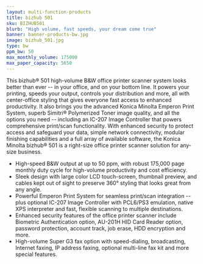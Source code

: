 ```yaml
---
layout: multi-function-products
title: bizhub 501
sku: BIZHUB501
blurb: "High volume, fast speeds, your dream come true"
banner: banner-products-bw.jpg
image: bizhub_501.jpg
type: bw
ppm_bw: 50
max_monthly_volume: 175000
max_paper_capacity: 5650
---
```


This bizhub® 501 high-volume B&W office printer scanner system looks better than ever -- in your office, and on your bottom line. It powers your printing, speeds your output, controls your distribution and more, all with center-office styling that gives everyone fast access to enhanced productivity. It also brings you the advanced Konica Minolta Emperon Print System, superb Simitri® Polymerized Toner image quality, and all the options you need -- including an IC-207 Image Controller that powers comprehensive print/scan functionality.
With enhanced security to protect access and safeguard your data, simple network connectivity, modular finishing capabilities and a full array of available software, the Konica Minolta bizhub® 501 is a right-size office printer scanner solution for any-size business.

* High-speed B&W output at up to 50 ppm, with robust 175,000 page monthly duty cycle for high-volume productivity and cost efficiency.
* Sleek design with large color LCD touch-screen, thumbnail preview, and cables kept out of sight to preserve 360° styling that looks great from any angle.
* Powerful Emperon Print System for seamless print/scan integration -- plus optional IC-207 Image Controller with PCL6/PS3 emulation, native XPS interpreter and fast, flexible scanning to multiple destinations.
* Enhanced security features of the office printer scanner include Biometric Authentication option, AU-201H HID Card Reader option, password protection, account track, job erase, HDD encryption and more.
* High-volume Super G3 fax option with speed-dialing, broadcasting, Internet faxing, IP address faxing, optional multi-line fax kit and more special features.
